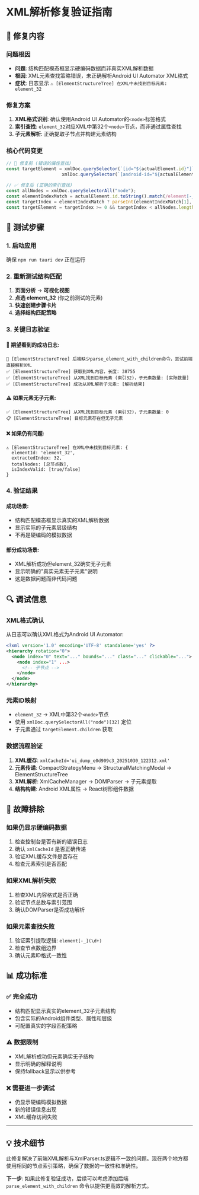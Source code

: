 # XML解析修复验证指南

## 🔧 修复内容

### 问题根因
- **问题**: 结构匹配模态框显示硬编码数据而非真实XML解析数据
- **根因**: XML元素查找策略错误，未正确解析Android UI Automator XML格式
- **症状**: 日志显示 `⚠️ [ElementStructureTree] 在XML中未找到目标元素: element_32`

### 修复方案
1. **XML格式识别**: 确认使用Android UI Automator的`<node>`标签格式
2. **索引查找**: `element_32`对应XML中第32个`<node>`节点，而非通过属性查找
3. **子元素解析**: 正确提取子节点并构建元素结构

### 核心代码变更
```typescript
// 🔧 修复前 (错误的属性查找)
const targetElement = xmlDoc.querySelector(`[id="${actualElement.id}"]`) || 
                     xmlDoc.querySelector(`[android-id="${actualElement.id}"]`)

// ✅ 修复后 (正确的索引查找)
const allNodes = xmlDoc.querySelectorAll("node");
const elementIndexMatch = actualElement.id.toString().match(/element[-_](\d+)/);
const targetIndex = elementIndexMatch ? parseInt(elementIndexMatch[1], 10) : -1;
const targetElement = targetIndex >= 0 && targetIndex < allNodes.length ? allNodes[targetIndex] : null;
```

## 🧪 测试步骤

### 1. 启动应用
确保 `npm run tauri dev` 正在运行

### 2. 重新测试结构匹配
1. **页面分析** → **可视化视图**
2. **点选 element_32** (你之前测试的元素)
3. **快速创建步骤卡片**
4. **选择结构匹配策略**

### 3. 关键日志验证

#### 🎯 期望看到的成功日志:
```
🔧 [ElementStructureTree] 后端缺少parse_element_with_children命令，尝试前端直接解析XML
✅ [ElementStructureTree] 获取到XML内容，长度: 38755
✅ [ElementStructureTree] 从XML找到目标元素 (索引32)，子元素数量: [实际数量]
✅ [ElementStructureTree] 成功从XML解析子元素: [解析结果]
```

#### ⚠️ 如果元素无子元素:
```
✅ [ElementStructureTree] 从XML找到目标元素 (索引32)，子元素数量: 0
📋 [ElementStructureTree] 目标元素存在但无子元素
```

#### ❌ 如果仍有问题:
```
⚠️ [ElementStructureTree] 在XML中未找到目标元素: {
  elementId: 'element_32',
  extractedIndex: 32,
  totalNodes: [总节点数],
  isIndexValid: [true/false]
}
```

### 4. 验证结果

#### 成功场景:
- 结构匹配模态框显示真实的XML解析数据
- 显示实际的子元素层级结构
- 不再是硬编码的模拟数据

#### 部分成功场景:
- XML解析成功但element_32确实无子元素
- 显示明确的"真实元素无子元素"说明
- 这是数据问题而非代码问题

## 🔍 调试信息

### XML格式确认
从日志可以确认XML格式为Android UI Automator:
```xml
<?xml version='1.0' encoding='UTF-8' standalone='yes' ?>
<hierarchy rotation="0">
  <node index="0" text="..." bounds="..." class="..." clickable="...">
    <node index="1" ...>
      <!-- 子节点 -->
    </node>
  </node>
</hierarchy>
```

### 元素ID映射
- `element_32` → XML中第32个`<node>`节点
- 使用 `xmlDoc.querySelectorAll("node")[32]` 定位
- 子元素通过 `targetElement.children` 获取

### 数据流程验证
1. **XML缓存**: `xmlCacheId='ui_dump_e0d909c3_20251030_122312.xml'`
2. **元素传递**: CompactStrategyMenu → StructuralMatchingModal → ElementStructureTree
3. **XML解析**: XmlCacheManager → DOMParser → 子元素提取
4. **结构构建**: Android XML属性 → React树形组件数据

## 🚨 故障排除

### 如果仍显示硬编码数据
1. 检查控制台是否有新的错误日志
2. 确认 `xmlCacheId` 是否正确传递
3. 验证XML缓存文件是否存在
4. 检查元素索引是否匹配

### 如果XML解析失败
1. 检查XML内容格式是否正确
2. 验证节点总数与索引范围
3. 确认DOMParser是否成功解析

### 如果元素查找失败
1. 验证索引提取逻辑: `element[-_](\d+)`
2. 检查节点数组边界
3. 确认元素ID格式一致性

## 📊 成功标准

### ✅ 完全成功
- 结构匹配显示真实的element_32子元素结构
- 包含实际的Android组件类型、属性和层级
- 可配置真实的字段匹配策略

### ⚠️ 数据限制
- XML解析成功但元素确实无子结构
- 显示明确的解释说明
- 保持fallback显示以供参考

### ❌ 需要进一步调试
- 仍显示硬编码模拟数据
- 新的错误信息出现
- XML缓存访问失败

---

## 💡 技术细节

此修复解决了前端XML解析与XmlParser.ts逻辑不一致的问题。现在两个地方都使用相同的节点索引策略，确保了数据的一致性和准确性。

**下一步**: 如果此修复验证成功，后续可以考虑添加后端 `parse_element_with_children` 命令以提供更高效的解析方式。